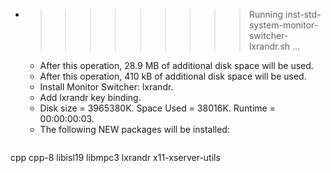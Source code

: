 * >>>>>>>>> Running inst-std-system-monitor-switcher-lxrandr.sh ...
  * After this operation, 28.9 MB of additional disk space will be used.
  * After this operation, 410 kB of additional disk space will be used.
  * Install Monitor Switcher: lxrandr.
  * Add lxrandr key binding.
  * Disk size = 3965380K. Space Used = 38016K. Runtime = 00:00:00:03.
  * The following NEW packages will be installed:
  ```bash
cpp cpp-8 libisl19 libmpc3 lxrandr
x11-xserver-utils
  ```
